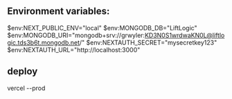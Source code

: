 ## Environment variables:

$env:NEXT_PUBLIC_ENV="local"
$env:MONGODB_DB="LiftLogic"
$env:MONGODB_URI="mongodb+srv://grwyler:KD3N0S1wrdwaKN0L@liftlogic.tds3b6t.mongodb.net/"
$env:NEXTAUTH_SECRET="mysecretkey123"  
$env:NEXTAUTH_URL="http://localhost:3000"

## deploy

vercel --prod
